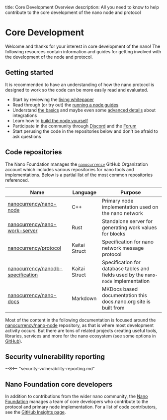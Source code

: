title: Core Development Overview
description: All you need to know to help contribute to the core development of the nano node and protocol

# Core Development

Welcome and thanks for your interest in core development of the nano! The following resources contain information and guides for getting involved with the development of the node and protocol.

## Getting started

It is recommended to have an understanding of how the nano protocol is designed to work so the code can be more easily read and evaluated.

- Start by reviewing the [living whitepaper](../living-whitepaper/index.md)
- Read through (or try out) the [running a node guides](../running-a-node/overview.md)
- Understand [the basics](../integration-guides/the-basics.md) and maybe even some [advanced details](../integration-guides/advanced.md) about integrations
- Learn how to [build the node yourself](../integration-guides/build-options.md)
- Participate in the community through [Discord](https://chat.nano.org) and the [Forum](https://forum.nano.org)
- Start perusing the code in the repositories below and don't be afraid to ask questions


## Code repositories

The Nano Foundation manages the [`nanocurrency`](https://github.com/nanocurrency) GitHub Organization account which includes various repositories for nano tools and implementations. Below is a partial list of the most common repositories referenced.

| Name | Language | Purpose |
|------|----------|---------|
| [nanocurrency/nano-node](https://github.com/nanocurrency/nano-node) | C++| Primary node implementation used on the nano network |
| [nanocurrency/nano-work-server](https://github.com/nanocurrency/nano-work-server) | Rust | Standalone server for generating work values for blocks |
| [nanocurrency/protocol](https://github.com/nanocurrency/protocol) | Kaitai Struct | Specification for nano network message protocol |
| [nanocurrency/nanodb-specification](https://github.com/nanocurrency/nanodb-specification) | Kaitai Struct | Specification for database tables and fields used by the `nano-node` implementation |
| [nanocurrency/nano-docs](https://github.com/nanocurrency/nano-docs) | Markdown | MKDocs based documentation this docs.nano.org site is built from |

Most of the content in the following documentation is focused around the [nanocurrency/nano-node](https://github.com/nanocurrency/nano-node) repository, as that is where most development activity occurs. But there are tons of related projects creating useful tools, libraries, services and more for the nano ecosystem (see some options in [GitHub](https://github.com/search?q=nanocurrency&type=discussions)).

## Security vulnerability reporting

--8<-- "security-vulnerability-reporting.md"


## Nano Foundation core developers

In addition to contributions from the wider nano community, the [Nano Foundation](https://nano.org/foundation) manages a team of core developers who contribute to the protocol and primary node implementation. For a list of code contributors, see the [GitHub Insights page](https://github.com/nanocurrency/nano-node/graphs/contributors).